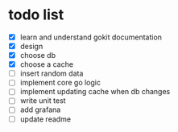 # todo list
- [x] learn and understand gokit documentation
- [x] design
- [x] choose db
- [x] choose a cache
- [ ] insert random data
- [ ] implement core go logic
- [ ] implement updating cache when db changes
- [ ] write unit test
- [ ] add grafana 
- [ ] update readme 
